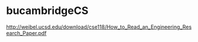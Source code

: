 # bucambridgeCS
http://weibel.ucsd.edu/download/cse118/How_to_Read_an_Engineering_Research_Paper.pdf
